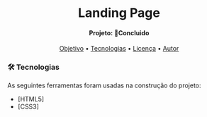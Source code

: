 <h1 align="center">
    Landing Page
</h1>
<h4 align="center"> 
Projeto: 🚀Concluido
</h4>
<p align="center">
 <a href="#objetivo">Objetivo</a> •
 <a href="#tecnologias">Tecnologias</a> •  
 <a href="#licenc-a">Licença</a> • 
 <a href="#autor">Autor</a>
</p>

### 🛠 Tecnologias

As seguintes ferramentas foram usadas na construção do projeto:

- [HTML5]
- [CSS3]
